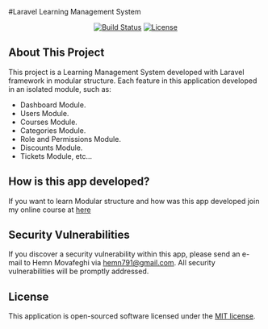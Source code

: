 #Laravel Learning Management System 
<p align="center">
<a href="https://travis-ci.org/laravel/framework"><img src="https://travis-ci.org/laravel/framework.svg" alt="Build Status"></a>
<a href="https://packagist.org/packages/laravel/framework"><img src="https://poser.pugx.org/laravel/framework/license.svg" alt="License"></a>
</p>

## About This Project

This project is a Learning Management System developed with Laravel framework in modular structure. Each feature in this application developed in an isolated module, such as:

- Dashboard Module.
- Users Module.
- Courses Module.
- Categories Module.
- Role and Permissions Module.
- Discounts Module.
- Tickets Module, etc...

## How is this app developed?

If you want to learn Modular structure and how was this app developed join my online course at [here](https://webamooz.net/laravel-webamooz/view)


## Security Vulnerabilities

If you discover a security vulnerability within this app, please send an e-mail to Hemn Movafeghi via [hemn791@gmail.com](mailto:hemn791@gmail.com). All security vulnerabilities will be promptly addressed.

## License

This application is open-sourced software licensed under the [MIT license](https://opensource.org/licenses/MIT).
